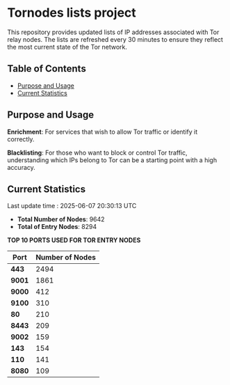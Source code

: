 # Tornodes lists project

This repository provides updated lists of IP addresses associated with Tor relay nodes. The lists are refreshed every 30 minutes to ensure they reflect the most current state of the Tor network.

## Table of Contents

- [Purpose and Usage](#purpose-and-usage)
- [Current Statistics](#current-statistics)


## Purpose and Usage

**Enrichment**: For services that wish to allow Tor traffic or identify it correctly.

**Blacklisting**: For those who want to block or control Tor traffic, understanding which IPs belong to Tor can be a starting point with a high accuracy.

## Current Statistics

Last update time : 2025-06-07 20:30:13 UTC

- **Total Number of Nodes**: 9642
- **Total of Entry Nodes**: 8294

**TOP 10 PORTS USED FOR TOR ENTRY NODES**

| **Port** | **Number of Nodes** |
|------|-----------------|
| **443**   | 2494  |
| **9001**   | 1861  |
| **9000**   | 412  |
| **9100**   | 310  |
| **80**   | 210  |
| **8443**   | 209  |
| **9002**   | 159  |
| **143**   | 154  |
| **110**   | 141  |
| **8080**   | 109  |

